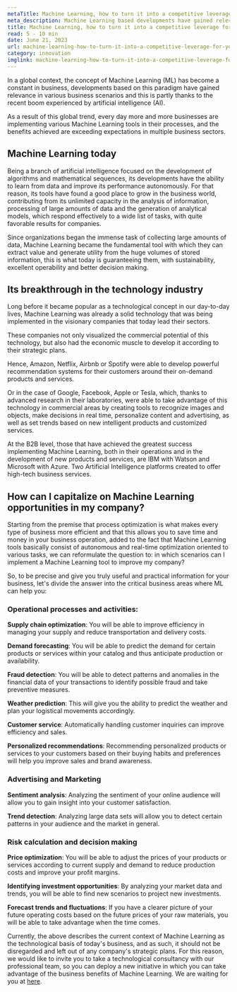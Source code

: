 ```yaml
---
metaTitle: Machine Learning, how to turn it into a competitive leverage for your company?
meta_description: Machine Learning based developments have gained relevance in various commercial scenarios and this is partly thanks to the recent boom in Artificial Intelligence (AI).
title: Machine Learning, how to turn it into a competitive leverage for your company?
read: 5 - 10 min
date: June 21, 2023
url: machine-learning-how-to-turn-it-into-a-competitive-leverage-for-your-company
category: innovation
imglink: machine-learning-how-to-turn-it-into-a-competitive-leverage-for-your-company.webp
---
```


In a global context, the concept of Machine Learning (ML) has become a constant in business, developments based on this paradigm have gained relevance in various business scenarios and this is partly thanks to the recent boom experienced by artificial intelligence (AI).

As a result of this global trend, every day more and more businesses are implementing various Machine Learning tools in their processes, and the benefits achieved are exceeding expectations in multiple business sectors.

## Machine Learning today

Being a branch of artificial intelligence focused on the development of algorithms and mathematical sequences, its developments have the ability to learn from data and improve its performance autonomously. For that reason, its tools have found a good place to grow in the business world, contributing from its unlimited capacity in the analysis of information, processing of large amounts of data and the generation of analytical models, which respond effectively to a wide list of tasks, with quite favorable results for companies.

Since organizations began the immense task of collecting large amounts of data, Machine Learning became the fundamental tool with which they can extract value and generate utility from the huge volumes of stored information, this is what today is guaranteeing them, with sustainability, excellent operability and better decision making.

## Its breakthrough in the technology industry

Long before it became popular as a technological concept in our day-to-day lives, Machine Learning was already a solid technology that was being implemented in the visionary companies that today lead their sectors.

These companies not only visualized the commercial potential of this technology, but also had the economic muscle to develop it according to their strategic plans.

Hence, Amazon, Netflix, Airbnb or Spotify were able to develop powerful recommendation systems for their customers around their on-demand products and services.

Or in the case of Google, Facebook, Apple or Tesla, which, thanks to advanced research in their laboratories, were able to take advantage of this technology in commercial areas by creating tools to recognize images and objects, make decisions in real time, personalize content and advertising, as well as set trends based on new intelligent products and customized services.

At the B2B level, those that have achieved the greatest success implementing Machine Learning, both in their operations and in the development of new products and services, are IBM with Watson and Microsoft with Azure. Two Artificial Intelligence platforms created to offer high-tech business services.

## How can I capitalize on Machine Learning opportunities in my company?

Starting from the premise that process optimization is what makes every type of business more efficient and that this allows you to save time and money in your business operation, added to the fact that Machine Learning tools basically consist of autonomous and real-time optimization oriented to various tasks, we can reformulate the question to: in which scenarios can I implement a Machine Learning tool to improve my company?

So, to be precise and give you truly useful and practical information for your business, let's divide the answer into the critical business areas where ML can help you:

### Operational processes and activities:

**Supply chain optimization**: You will be able to improve efficiency in managing your supply and reduce transportation and delivery costs.

**Demand forecasting**: You will be able to predict the demand for certain products or services within your catalog and thus anticipate production or availability.

**Fraud detection**: You will be able to detect patterns and anomalies in the financial data of your transactions to identify possible fraud and take preventive measures.

**Weather prediction**: This will give you the ability to predict the weather and plan your logistical movements accordingly.

**Customer service**: Automatically handling customer inquiries can improve efficiency and sales.

**Personalized recommendations**: Recommending personalized products or services to your customers based on their buying habits and preferences will help you improve sales and brand awareness.

### Advertising and Marketing

**Sentiment analysis**: Analyzing the sentiment of your online audience will allow you to gain insight into your customer satisfaction.

**Trend detection**: Analyzing large data sets will allow you to detect certain patterns in your audience and the market in general.

### Risk calculation and decision making

**Price optimization**: You will be able to adjust the prices of your products or services according to current supply and demand to reduce production costs and improve your profit margins.

**Identifying investment opportunities**: By analyzing your market data and trends, you will be able to find new scenarios to project new investments.

**Forecast trends and fluctuations**: If you have a clearer picture of your future operating costs based on the future prices of your raw materials, you will be able to take advantage when the time comes.

Currently, the above describes the current context of Machine Learning as the technological basis of today's business, and as such, it should not be disregarded and left out of any company's strategic plans. For this reason, we would like to invite you to take a technological consultancy with our professional team, so you can deploy a new initiative in which you can take advantage of the business benefits of Machine Learning. We are waiting for you at [here](https://www.dreamcodesoft.com/en/services).
